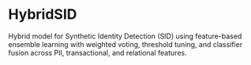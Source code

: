 # HybridSID
Hybrid model for Synthetic Identity Detection (SID) using feature-based ensemble learning with weighted voting, threshold tuning, and classifier fusion across PII, transactional, and relational features.
